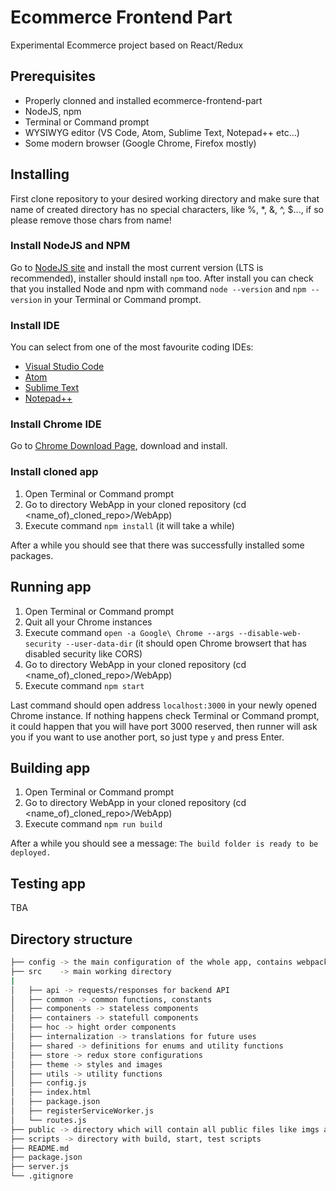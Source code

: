 # Ecommerce Frontend Part

Experimental Ecommerce project based on React/Redux

## Prerequisites

* Properly clonned and installed ecommerce-frontend-part
* NodeJS, npm
* Terminal or Command prompt
* WYSIWYG editor (VS Code, Atom, Sublime Text, Notepad++ etc...)
* Some modern browser (Google Chrome, Firefox mostly)

## Installing

First clone repository to your desired working directory and make sure that name of created directory has no special characters, like %, \*, &, ^, $..., if so please remove those chars from name!

### Install NodeJS and NPM

Go to [NodeJS site](https://nodejs.org/en/) and install the most current version (LTS is recommended), installer should install `npm` too. After install you can check that you installed Node and npm with command `node --version` and `npm --version` in your Terminal or Command prompt.

### Install IDE

You can select from one of the most favourite coding IDEs:

* [Visual Studio Code](https://code.visualstudio.com/)
* [Atom](https://atom.io/)
* [Sublime Text](https://www.sublimetext.com/)
* [Notepad++](https://notepad-plus-plus.org/download/)

### Install Chrome IDE

Go to [Chrome Download Page](https://www.google.com/chrome/), download and install.

### Install cloned app

1.  Open Terminal or Command prompt
2.  Go to directory WebApp in your cloned repository (cd <name_of)\_cloned_repo>/WebApp)
3.  Execute command `npm install` (it will take a while)

After a while you should see that there was successfully installed some packages.

## Running app

1.  Open Terminal or Command prompt
2.  Quit all your Chrome instances
3.  Execute command `open -a Google\ Chrome --args --disable-web-security --user-data-dir` (it should open Chrome browsert that has disabled security like CORS)
4.  Go to directory WebApp in your cloned repository (cd <name_of)\_cloned_repo>/WebApp)
5.  Execute command `npm start`

Last command should open address `localhost:3000` in your newly opened Chrome instance. If nothing happens check Terminal or Command prompt, it could happen that you will have port 3000 reserved, then runner will ask you if you want to use another port, so just type `y` and press Enter.

## Building app

1.  Open Terminal or Command prompt
2.  Go to directory WebApp in your cloned repository (cd <name_of)\_cloned_repo>/WebApp)
3.  Execute command `npm run build`

After a while you should see a message: `The build folder is ready to be deployed.`

## Testing app

TBA

## Directory structure

```bash
├── config -> the main configuration of the whole app, contains webpack config files
├── src    -> main working directory
|
│   ├── api -> requests/responses for backend API
│   ├── common -> common functions, constants
│   ├── components -> stateless components
│   ├── containers -> statefull components
│   ├── hoc -> hight order components
│   ├── internalization -> translations for future uses
│   ├── shared -> definitions for enums and utility functions
│   ├── store -> redux store configurations
│   ├── theme -> styles and images
│   ├── utils -> utility functions
│   ├── config.js
│   ├── index.html
│   ├── package.json
│   ├── registerServiceWorker.js
│   └── routes.js
├── public -> directory which will contain all public files like imgs and index.html
├── scripts -> directory with build, start, test scripts
├── README.md
├── package.json
├── server.js
└── .gitignore
```
